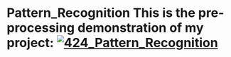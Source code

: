 # Pattern_Recognition This is the pre-processing demonstration of my project: [![424_Pattern_Recognition](https://img.youtube.com/vi/nKO8xTdi45Y/0.jpg)]([https://www.youtube.com/watch?v=nKO8xTdi45Y](https://www.youtube.com/watch?v=6ncQwhzhUV8))
